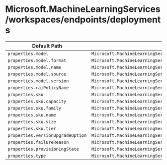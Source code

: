 # Microsoft.MachineLearningServices/workspaces/endpoints/deployments

| Default Path | Alias |
|---|---|
| `properties.model` | `Microsoft.MachineLearningServices/workspaces/endpoints/deployments/model` |
| `properties.model.format` | `Microsoft.MachineLearningServices/workspaces/endpoints/deployments/model.format` |
| `properties.model.name` | `Microsoft.MachineLearningServices/workspaces/endpoints/deployments/model.name` |
| `properties.model.source` | `Microsoft.MachineLearningServices/workspaces/endpoints/deployments/model.source` |
| `properties.model.version` | `Microsoft.MachineLearningServices/workspaces/endpoints/deployments/model.version` |
| `properties.raiPolicyName` | `Microsoft.MachineLearningServices/workspaces/endpoints/deployments/raiPolicyName` |
| `properties.sku` | `Microsoft.MachineLearningServices/workspaces/endpoints/deployments/sku` |
| `properties.sku.capacity` | `Microsoft.MachineLearningServices/workspaces/endpoints/deployments/sku.capacity` |
| `properties.sku.family` | `Microsoft.MachineLearningServices/workspaces/endpoints/deployments/sku.family` |
| `properties.sku.name` | `Microsoft.MachineLearningServices/workspaces/endpoints/deployments/sku.name` |
| `properties.sku.size` | `Microsoft.MachineLearningServices/workspaces/endpoints/deployments/sku.size` |
| `properties.sku.tier` | `Microsoft.MachineLearningServices/workspaces/endpoints/deployments/sku.tier` |
| `properties.versionUpgradeOption` | `Microsoft.MachineLearningServices/workspaces/endpoints/deployments/versionUpgradeOption` |
| `properties.failureReason` | `Microsoft.MachineLearningServices/workspaces/endpoints/deployments/failureReason` |
| `properties.provisioningState` | `Microsoft.MachineLearningServices/workspaces/endpoints/deployments/provisioningState` |
| `properties.type` | `Microsoft.MachineLearningServices/workspaces/endpoints/deployments/type` |

